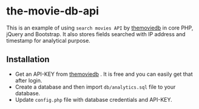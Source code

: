 # the-movie-db-api

This is an example of using `search movies API` by [themoviedb](https://www.themoviedb.org/) in core PHP, jQuery and Bootstrap. It also stores fields searched with IP address and timestamp for analytical purpose.

## Installation

  * Get an API-KEY from [themoviedb](https://www.themoviedb.org/) . It is free and you can easily get that after login.
  * Create a database and then import `db/analytics.sql` file to your database.
  * Update `config.php` file with database credentials and API-KEY.

